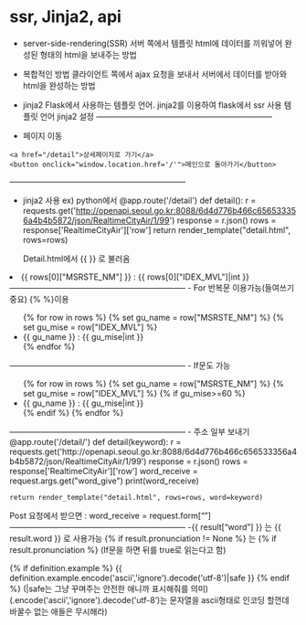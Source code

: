 # ssr, Jinja2, api

- server-side-rendering(SSR)
서버 쪽에서 템플릿 html에 데이터를 끼워넣어 완성된 형태의 html을 보내주는 방법

- 복합적인 방법
클라이언트 쪽에서 ajax 요청을 보내서 서버에서 데이터를 받아와 html을 완성하는 방법

- jinja2
Flask에서 사용하는 템플릿 언어. jinja2를 이용하여 flask에서 ssr 사용
템플릿 언어 jinja2 설정
——————————————————————
- 페이지 이동
```
<a href="/detail">상세페이지로 가기</a>
<button onclick="window.location.href='/'">메인으로 돌아가기</button>
```
——————————————————————
- jinja2 사용
ex)
   python에서
      @app.route('/detail')
def detail():
    r = requests.get('http://openapi.seoul.go.kr:8088/6d4d776b466c656533356a4b4b5872/json/RealtimeCityAir/1/99')
    response = r.json()
    rows = response['RealtimeCityAir']['row']
    return render_template("detail.html", rows=rows)

   Detail.html에서
{{ }} 로 불러옴
<li>{{ rows[0]["MSRSTE_NM"] }} : {{ rows[0]["IDEX_MVL"]|int }}</li>
                ——————————————————————
- For 반복문 이용가능(들여쓰기 중요) {% %}이용

<ul id="gu-list">
    {% for row in rows %}
        {% set gu_name = row["MSRSTE_NM"] %}
        {% set gu_mise = row["IDEX_MVL"] %}
        <li>{{ gu_name }} : {{ gu_mise|int }}</li>
    {% endfor %}
</ul>
                ——————————————————————
- If문도 가능
<ul id="gu-list">
    {% for row in rows %}
        {% set gu_name = row["MSRSTE_NM"] %}
        {% set gu_mise = row["IDEX_MVL"] %}
        {% if gu_mise>=60 %}
        <li>{{ gu_name }} : {{ gu_mise|int }}</li>
        {% endif %}
    {% endfor %}
</ul>
                ——————————————————————
- 주소 일부 보내기
@app.route('/detail/<keyword>')
def detail(keyword):
    r = requests.get('http://openapi.seoul.go.kr:8088/6d4d776b466c656533356a4b4b5872/json/RealtimeCityAir/1/99')
    response = r.json()
    rows = response['RealtimeCityAir']['row']
    word_receive = request.args.get("word_give")
    print(word_receive)

    return render_template("detail.html", rows=rows, word=keyword)


Post 요청에서 받으면 : word_receive = request.form[“”]
                ——————————————————————
-{{  result[“word”] }} 는 {{  result.word }} 로 사용가능
{% if result.pronunciation != None %} 는 {% if result.pronunciation %}
(If문을 하면 뒤를 true로 읽는다고 함)

{% if definition.example %}
<span class="example">{{ definition.example.encode('ascii','ignore').decode('utf-8')|safe
 }}</span>
{% endif %}
(|safe는 그냥 꾸며주는 안전한 애니까 표시해줘를 의미)
(.encode('ascii','ignore').decode('utf-8’)는 문자열을 ascii형태로 인코딩 할껀데 바꿀수 없는 애들은 무시해라)

